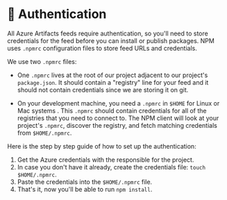 # :key: Authentication

All Azure Artifacts feeds require authentication, so you'll need to store credentials for the feed before you can install or publish packages. NPM uses `.npmrc` configuration files to store feed URLs and credentials.

We use two `.npmrc` files:

* One `.npmrc` lives at the root of our project adjacent to our project's `package.json`. 
It should contain a "registry" line for your feed and it should not contain credentials since we are storing it on git.

* On your development machine, you need a `.npmrc` in `$HOME` for Linux or Mac systems 
. This `.npmrc` should contain credentials for all of the registries that you need to connect to. The NPM client will look at your project's `.npmrc`, discover the registry,
and fetch matching credentials from `$HOME/.npmrc`. 

Here is the step by step guide of how to set up the authentication:

1. Get the Azure credentials with the responsible for the project.
2. In case you don't have it already, create the credentials file: `touch $HOME/.npmrc`.   
3. Paste the credentials into the `$HOME/.npmrc` file.
4. That's it, now you'll be able to run `npm install`.
